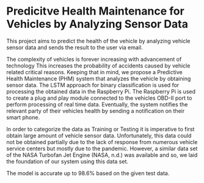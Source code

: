 # Predicitve Health Maintenance for Vehicles by Analyzing Sensor Data
This project aims to predict the health of the vehicle by analyzing vehicle sensor data and sends the result to the user via email.

The complexity of vehicles is forever increasing with advancement of technology This increases the probability of accidents caused by vehicle related critical reasons. Keeping that in mind, we propose a Predictive Health Maintenance (PHM) system that analyzes the vehicle by obtaining sensor data. The LSTM approach for binary classification is used for processing the obtained data in the Raspberry Pi. The Raspberry Pi is used to create a plug and play module connected to the vehicles OBD-II port to perform processing of real time data. Eventually, the system notifies the relevant party of their vehicles health by sending a notification on their smart phone. 

In order to categorize the data as Training or Testing it is imperative to first obtain large amount of vehicle sensor data. Unfortunately, this data could not be obtained partially due to the lack of response from numerous vehicle service centers but mostly due to the pandemic. However, a similar data set of the NASA Turbofan Jet Engine (NASA, n.d.) was available and so, we laid the foundation of our system using this data set.

The model is accurate up to 98.6% based on the given test data.
